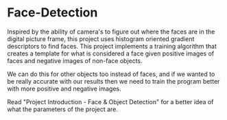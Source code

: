# Face-Detection

Inspired by the ability of camera's to figure out where the faces are in the digital picture frame, this project uses histogram oriented gradient descriptors to find faces. This project implements a training algorithm that creates a template for what is considered a face given positive images of faces and negative images of non-face objects.

We can do this for other objects too instead of faces, and if we wanted to be really accurate with our results then we need to train the program better with more positive and negative images. 

Read "Project Introduction - Face & Object Detection" for a better idea of what the parameters of the project are.

